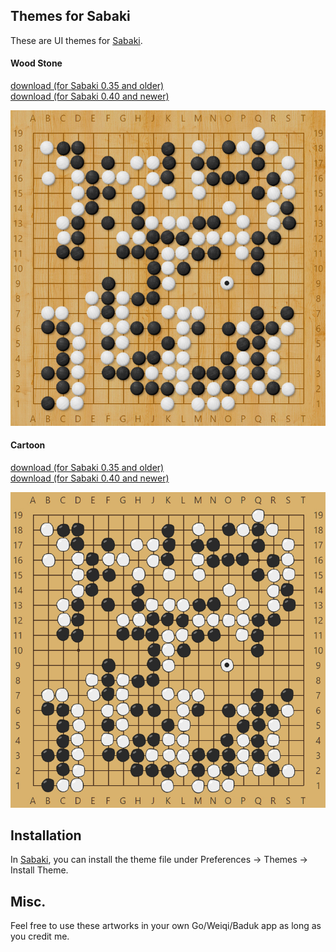 ## Themes for Sabaki
These are UI themes for [Sabaki](http://sabaki.yichuanshen.de/).

#### Wood Stone 
[download (for Sabaki 0.35 and older)](https://github.com/geovens/sabaki-theme/raw/master/woodstone/woodstone_v0.35.asar)  
[download (for Sabaki 0.40 and newer)](https://github.com/geovens/sabaki-theme/raw/master/woodstone/woodstone_v0.40.asar)  

<img src="https://github.com/geovens/sabaki-theme/raw/master/woodstone/screenshot.jpg">

#### Cartoon 
[download (for Sabaki 0.35 and older)](https://github.com/geovens/sabaki-theme/raw/master/cartoon/cartoon_v0.35.asar)  
[download (for Sabaki 0.40 and newer)](https://github.com/geovens/sabaki-theme/raw/master/cartoon/cartoon_v0.40.asar)  

<img src="https://github.com/geovens/sabaki-theme/raw/master/cartoon/screenshot.jpg">

## Installation
In [Sabaki](http://sabaki.yichuanshen.de/), you can install the theme file under Preferences -> Themes -> Install Theme.

## Misc.
Feel free to use these artworks in your own Go/Weiqi/Baduk app as long as you credit me.
